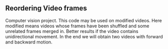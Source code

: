 ## Reordering Video frames
Computer vision project. This code may be used on modified videos. Here modified means videos whose frames have been shuffled and some unrelated frames merged in. Better results if the video contains unidirectional movement. 
In the end we will obtain two videos with forward  and backward motion. 


